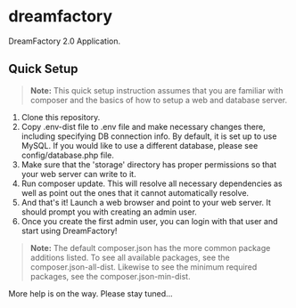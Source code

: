 # dreamfactory
DreamFactory 2.0 Application.

## Quick Setup

> **Note:** This quick setup instruction assumes that you are familiar with composer and the basics of how to setup a web and database server.

1. Clone this repository.
2. Copy .env-dist file to .env file and make necessary changes there, including specifying DB connection info. By default, it is set up to use MySQL. If you would like to use a different database, please see config/database.php file.
3. Make sure that the 'storage' directory has proper permissions so that your web server can write to it. 
4. Run composer update. This will resolve all necessary dependencies as well as point out the ones that it cannot automatically resolve.
5. And that's it! Launch a web browser and point to your web server. It should prompt you with creating an admin user. 
6. Once you create the first admin user, you can login with that user and start using DreamFactory!

> **Note:** The default composer.json has the more common package additions listed. 
To see all available packages, see the composer.json-all-dist. 
Likewise to see the minimum required packages, see the composer.json-min-dist.


More help is on the way. Please stay tuned...
